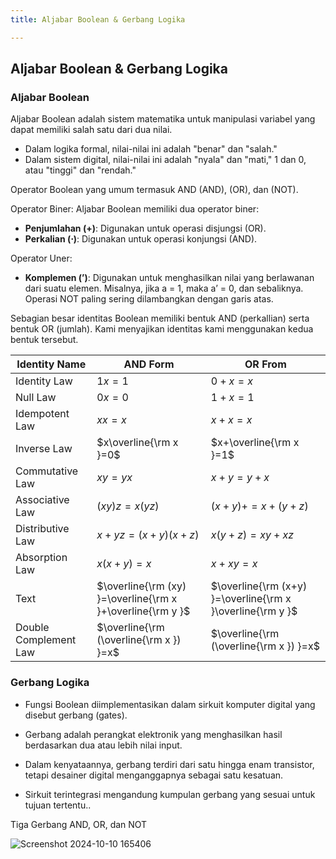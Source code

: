 ```yaml
---
title: Aljabar Boolean & Gerbang Logika

---
```


## Aljabar Boolean & Gerbang Logika


### Aljabar Boolean

Aljabar Boolean adalah sistem matematika untuk manipulasi variabel yang dapat memiliki salah satu dari dua nilai.  
* Dalam logika formal, nilai-nilai ini adalah "benar" dan "salah."  
* Dalam sistem digital, nilai-nilai ini adalah "nyala" dan "mati," 1 dan 0, atau "tinggi" dan "rendah."  

Operator Boolean yang umum termasuk AND (AND), (OR), dan (NOT).

Operator Biner:
Aljabar Boolean memiliki dua operator biner:
* **Penjumlahan (+)**: Digunakan untuk operasi disjungsi (OR).
* **Perkalian (⋅)**: Digunakan untuk operasi konjungsi (AND).


Operator Uner:
* **Komplemen (’)**: Digunakan untuk menghasilkan nilai yang berlawanan dari suatu elemen. Misalnya, jika a = 1, maka a’ = 0, dan sebaliknya. Operasi NOT paling sering dilambangkan dengan garis atas. 

Sebagian besar identitas Boolean memiliki bentuk AND (perkallian) serta bentuk OR (jumlah). Kami menyajikan identitas kami menggunakan kedua bentuk tersebut. 



|Identity Name| AND Form | OR From |
| -------- | -------- | -------- |
| Identity Law | $1x=1$ | $0+x=x$ |
| Null Law | $0x=0$ | $1+x=1$ |
| Idempotent Law | $xx=x$ | $x+x=x$ |
| Inverse Law | $x\overline{\rm x }=0$ | $x+\overline{\rm x }=1$  |
| Commutative Law | $xy=yx$ | $x+y=y+x$ |
| Associative Law | $(xy)z=x(yz)$ | $(x+y)+=x+(y+z)$ |    
| Distributive Law | $x+yz=(x+y) (x+z)$ | $x(y+z)=xy+xz$ |
| Absorption Law | $x(x+y)=x$ | $x+xy=x$ |
| Text     | $\overline{\rm (xy) }=\overline{\rm x }+\overline{\rm y }$ | $\overline{\rm (x+y) }=\overline{\rm x }\overline{\rm y }$ |
| Double Complement Law    | $\overline{\rm (\overline{\rm x }) }=x$ | $\overline{\rm (\overline{\rm x }) }=x$  |



### Gerbang Logika

* Fungsi Boolean diimplementasikan dalam sirkuit komputer digital yang disebut gerbang (gates).  

* Gerbang adalah perangkat elektronik yang menghasilkan hasil berdasarkan dua atau lebih nilai input.  

* Dalam kenyataannya, gerbang terdiri dari satu hingga enam transistor, tetapi desainer digital menganggapnya sebagai satu kesatuan.  

* Sirkuit terintegrasi mengandung kumpulan gerbang yang sesuai untuk tujuan tertentu..

Tiga Gerbang AND, OR, dan NOT

![Screenshot 2024-10-10 165406](https://hackmd.io/_uploads/rylDVmBk1x.png)

